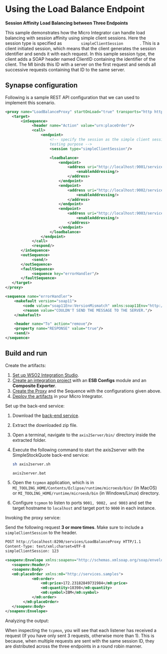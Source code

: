 # Using the Load Balance Endpoint

**Session Affinity Load Balancing between Three Endpoints**

This sample demonstrates how the Micro Integrator can handle load balancing with
session affinity using simple client sessions. Here the
session type is specified as `         simpleClientSession        ` .
This is a client initiated session, which means that the client
generates the session identifier and sends it with each request. In this
sample session type, the client adds a SOAP header named ClientID
containing the identifier of the client. The MI binds this ID with a
server on the first request and sends all successive requests containing
that ID to the same server.

## Synapse configuration

Following is a sample REST API configuration that we can used to implement this scenario.

```xml tab='Proxy Service'
<proxy name="LoadBalanceProxy" startOnLoad="true" transports="http https" xmlns="http://ws.apache.org/ns/synapse">
   <target>
       <inSequence>
            <header name="Action" value="urn:placeOrder"/>
            <call>
                <endpoint>
                    <!-- specify the session as the simple client session provided by Synapse for
                    testing purpose -->
                    <session type="simpleClientSession"/>

                    <loadbalance>
                        <endpoint>
                            <address uri="http://localhost:9001/services/SimpleStockQuoteService">
                                <enableAddressing/>
                            </address>
                        </endpoint>
                        <endpoint>
                            <address uri="http://localhost:9002/services/SimpleStockQuoteService">
                                <enableAddressing/>
                            </address>
                        </endpoint>
                        <endpoint>
                            <address uri="http://localhost:9003/services/SimpleStockQuoteService">
                                <enableAddressing/>
                            </address>
                        </endpoint>
                    </loadbalance>
                </endpoint>
            </call>
            <respond/>
       </inSequence>
       <outSequence>
            <send/>
       </outSequence>
       <faultSequence>
            <sequence key="errorHandler"/>
       </faultSequence>
   </target>
</proxy>
```

```xml tab='Sequence'
<sequence name="errorHandler"> 
    <makefault version="soap11">
        <code value="soap11Env:VersionMismatch" xmlns:soap11Env="http://schemas.xmlsoap.org/soap/envelope/"/>
        <reason value="COULDN'T SEND THE MESSAGE TO THE SERVER."/>
    </makefault>

    <header name="To" action="remove"/>
    <property name="RESPONSE" value="true"/>
    <send/>
</sequence>
```

## Build and run

Create the artifacts:

1. [Set up WSO2 Integration Studio]({{base_path}}/integrate/develop/installing-WSO2-Integration-Studio).
2. [Create an integration project]({{base_path}}/integrate/develop/create-integration-project) with an <b>ESB Configs</b> module and an <b>Composite Exporter</b>.
3. [Create the Proxy]({{base_path}}/integrate/develop/creating-artifacts/creating-a-proxy-service) and the Sequence with the configurations given above.
4. [Deploy the artifacts]({{base_path}}/integrate/develop/deploy-artifacts) in your Micro Integrator.

Set up the back-end service:

1. Download the [back-end service](https://github.com/wso2-docs/WSO2_EI/blob/master/Back-End-Service/axis2Server.zip).
2. Extract the downloaded zip file.
3. Open a terminal, navigate to the `axis2Server/bin/` directory inside the extracted folder.
4. Execute the following command to start the axis2server with the SimpleStockQuote back-end service:
   
      ```bash tab='On MacOS/Linux/CentOS'
      sh axis2server.sh
      ```
          
      ```bash tab='On Windows'
      axis2server.bat
      ```
      
3. Open the `tcpmon` application, which is in `MI_TOOLING_HOME/Contents/Eclipse/runtime/microesb/bin/` (in MacOS) or `MI_TOOLING_HOME/runtime/microesb/bin` (in Windows/Linux) directory.
4. Configure `tcpmon` to listen to ports `9001, 9002, and 9003` and set the target hostname to `localhost` and target port to `9000` in each instance.

Invoking the proxy service:

Send the following request  **3 or more times**. Make sure to include a `simpleClientSession` to the header.

```xml
POST http://localhost:8290/services/LoadBalanceProxy HTTP/1.1
Content-Type: text/xml;charset=UTF-8
simpleClientSession: 123

<soapenv:Envelope xmlns:soapenv="http://schemas.xmlsoap.org/soap/envelope/">
   <soapenv:Header/>
   <soapenv:Body>
   <m0:placeOrder xmlns:m0="http://services.samples">
            <m0:order>
                <m0:price>172.23182849731984</m0:price>
                <m0:quantity>18398</m0:quantity>
                <m0:symbol>IBM</m0:symbol>
            </m0:order>
        </m0:placeOrder>
   </soapenv:Body>
</soapenv:Envelope>
```

Analyzing the output:

When inspecting the `tcpmon`, you will see that each listener 
has received a request (If you have only sent 3 requests, otherwise more than 1). This is because,
when multiple requests are sent with the same session ID, they are distributed across
the three endpoints in a round robin manner. 
